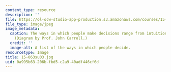 ```yaml
---
content_type: resource
description: ''
file: https://ol-ocw-studio-app-production.s3.amazonaws.com/courses/15-063-communicating-with-data-summer-2003/0a995b63206bfbd5c2a940adf446cf6d_15-063su03.jpg
file_type: image/jpeg
image_metadata:
  caption: The ways in which people make decisions range from intuition to analysis.
    (Diagram by Prof. John Carroll.)
  credit: ''
  image-alt: A list of the ways in which people decide.
resourcetype: Image
title: 15-063su03.jpg
uid: 0a995b63-206b-fbd5-c2a9-40adf446cf6d
---
```

